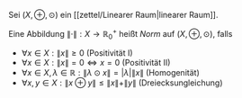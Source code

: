 Sei $(X, \oplus, \odot)$ ein [[zettel/Linearer Raum|linearer Raum]].

Eine Abbildung $\| \cdot \| : X \to \mathbb{R}_0^+$ heißt *Norm* auf $(X, \oplus, \odot)$, falls
- $\forall x \in X : \| x \| \ge 0$ (Positivität I)
- $\forall x \in X : \| x \| = 0 \iff x = 0$ (Positivität II)
- $\forall x \in X, \lambda \in \mathbb{R} : \| \lambda \odot x \| = |\lambda| \| x \|$ (Homogenität)
- $\forall x, y \in X : \| x \oplus y \| \le \| x \| + \| y \|$ (Dreiecksungleichung)